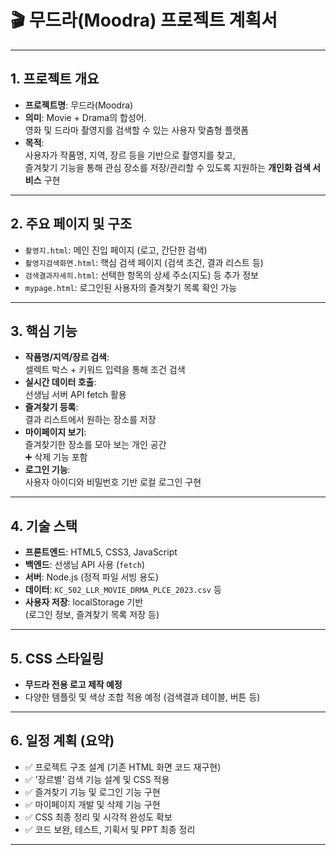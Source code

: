 # 🎬 무드라(Moodra) 프로젝트 계획서

---

## 1. 프로젝트 개요

- **프로젝트명**: 무드라(Moodra)
- **의미**: Movie + Drama의 합성어.  
  영화 및 드라마 촬영지를 검색할 수 있는 사용자 맞춤형 플랫폼
- **목적**:  
  사용자가 작품명, 지역, 장르 등을 기반으로 촬영지를 찾고,  
  즐겨찾기 기능을 통해 관심 장소를 저장/관리할 수 있도록 지원하는 **개인화 검색 서비스** 구현

---

## 2. 주요 페이지 및 구조

- `촬영지.html`: 메인 진입 페이지 (로고, 간단한 검색)
- `촬영지검색화면.html`: 핵심 검색 페이지 (검색 조건, 결과 리스트 등)
- `검색결과자세히.html`: 선택한 항목의 상세 주소(지도) 등 추가 정보
- `mypage.html`: 로그인된 사용자의 즐겨찾기 목록 확인 가능

---

## 3. 핵심 기능

- **작품명/지역/장르 검색**:  
  셀렉트 박스 + 키워드 입력을 통해 조건 검색
- **실시간 데이터 호출**:  
  선생님 서버 API fetch 활용
- **즐겨찾기 등록**:  
  결과 리스트에서 원하는 장소를 저장
- **마이페이지 보기**:  
  즐겨찾기한 장소를 모아 보는 개인 공간  
  ➕ 삭제 기능 포함
- **로그인 기능**:  
  사용자 아이디와 비밀번호 기반 로컬 로그인 구현

---

## 4. 기술 스택

- **프론트엔드**: HTML5, CSS3, JavaScript
- **백엔드**: 선생님 API 사용 (`fetch`)
- **서버**: Node.js (정적 파일 서빙 용도)
- **데이터**: `KC_502_LLR_MOVIE_DRMA_PLCE_2023.csv` 등
- **사용자 저장**: localStorage 기반  
  (로그인 정보, 즐겨찾기 목록 저장 등)

---

## 5. CSS 스타일링

- **무드라 전용 로고 제작 예정**
- 다양한 템플릿 및 색상 조합 적용 예정 (검색결과 테이블, 버튼 등)

---

## 6. 일정 계획 (요약)

- ✅ 프로젝트 구조 설계 (기존 HTML 화면 코드 재구현)
- ✅ '장르별' 검색 기능 설계 및 CSS 적용
- ✅ 즐겨찾기 기능 및 로그인 기능 구현
- ✅ 마이페이지 개발 및 삭제 기능 구현
- ✅ CSS 최종 정리 및 시각적 완성도 확보
- ✅ 코드 보완, 테스트, 기획서 및 PPT 최종 정리

---


